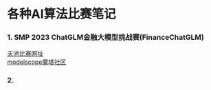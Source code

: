 # 各种AI算法比赛笔记

### 1. SMP 2023 ChatGLM金融大模型挑战赛(FinanceChatGLM)

[天池比赛网址](https://tianchi.aliyun.com/competition/entrance/532126/information)<br>
[modelscope魔塔社区](https://modelscope.cn/home)<br>


### 2. 

